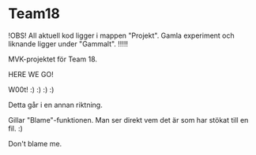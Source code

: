 Team18
======

!OBS!
All aktuell kod ligger i mappen "Projekt". Gamla experiment och liknande ligger under "Gammalt".
!!!!!

MVK-projektet för Team 18.

HERE WE GO!

W00t! :) :) :) :)

Detta går i en annan riktning.

Gillar "Blame"-funktionen. Man ser direkt vem det är som har stökat till en fil. :)

Don't blame me.
